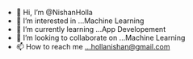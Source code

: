 - 👋 Hi, I’m @NishanHolla
- 👀 I’m interested in ...Machine Learning
- 🌱 I’m currently learning ...App Developement
- 💞️ I’m looking to collaborate on ...Machine Learning
- 📫 How to reach me ...hollanishan@gmail.com

<!---
NishanHolla/NishanHolla is a ✨ special ✨ repository because its `README.md` (this file) appears on your GitHub profile.
You can click the Preview link to take a look at your changes.
--->
